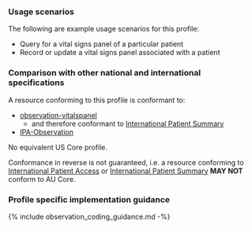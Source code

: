 ### Usage scenarios

The following are example usage scenarios for this profile:

- Query for a vital signs panel of a particular patient
- Record or update a vital signs panel associated with a patient

### Comparison with other national and international specifications

A resource conforming to this profile is conformant to:
- [observation-vitalspanel](http://hl7.org/fhir/R4/observation-vitalspanel.html)
  - and therefore conformant to [International Patient Summary](http://build.fhir.org/ig/HL7/fhir-ips)
- [IPA-Observation](https://build.fhir.org/ig/HL7/fhir-ipa/StructureDefinition-ipa-observation.html)

No equivalent US Core profile.

Conformance in reverse is not guaranteed, i.e. a resource conforming to [International Patient Access](https://build.fhir.org/ig/HL7/fhir-ipa) or [International Patient Summary](http://build.fhir.org/ig/HL7/fhir-ips) **MAY NOT** conform to AU Core.


### Profile specific implementation guidance
{% include observation_coding_guidance.md -%}


